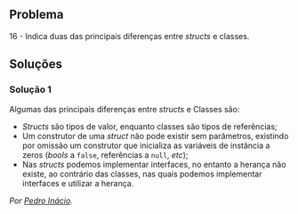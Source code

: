 ## Problema

16 - Indica duas das principais diferenças entre _structs_ e classes.

## Soluções

### Solução 1

Algumas das principais diferenças entre _structs_ e Classes são:

* _Structs_ são tipos de valor, enquanto classes são tipos de referências;
* Um construtor de uma _struct_ não pode existir sem parâmetros,
existindo por omissão um construtor que inicializa as variáveis de
instância a zeros (_bools_ a `false`, referências a `null`, _etc_);
* Nas _structs_ podemos implementar interfaces, no entanto a herança não
existe, ao contrário das classes, nas quais podemos implementar interfaces
e utilizar a herança.


*Por [Pedro Inácio](https://github.com/PmaiWoW).*